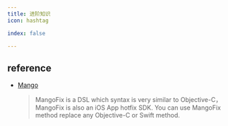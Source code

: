 ```yaml
---
title: 进阶知识
icon: hashtag

index: false

---
```


<!-- more -->

## reference

- [Mango](https://github.com/YPLiang19/Mango)
    > MangoFix is a DSL which syntax is very similar to Objective-C，MangoFix is also an iOS App hotfix SDK. You can use MangoFix method replace any Objective-C or Swift method.